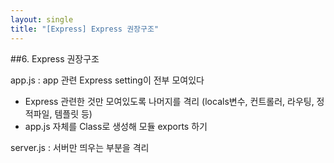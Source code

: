 ```yaml
---
layout: single
title: "[Express] Express 권장구조"
---
```


##6. Express 권장구조

app.js
: app 관련 Express setting이 전부 모여있다
  - Express 관련한 것만 모여있도록 나머지를 격리
    (locals변수, 컨트롤러, 라우팅, 정적파일, 템플릿 등)
  - app.js 자체를 Class로 생성해 모듈 exports 하기

server.js
: 서버만 띄우는 부분을 격리